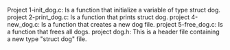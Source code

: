 Project 1-init_dog.c: Is a function that initialize a variable of type struct dog.
project 2-print_dog.c: Is a function that prints struct dog.
project 4-new_dog.c: Is a function that creates a new dog file.
project 5-free_dog.c: Is a function that frees all dogs.
project dog.h: This is a header file containing a new type "struct dog" file.
